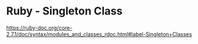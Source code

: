 # Ruby - Singleton Class

<https://ruby-doc.org/core-2.7.1/doc/syntax/modules_and_classes_rdoc.html#label-Singleton+Classes>
